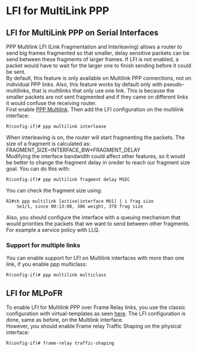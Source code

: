# LFI for MultiLink PPP

## LFI for MultiLink PPP on Serial Interfaces

PPP Multilink LFI (Link Fragmentation and Interleaving) allows a router to send big frames fragmented so that smaller, delay sensitive packets can be send between these fragments of larger frames. If LFI is not enabled, a packet would have to wait for the larger one to finish sending before it could be sent.\
By default, this feature is only available on Multilink PPP connections, not on individual PPP links. Also, this feature works by default only with pseudo-multilinks, that is multilinks that only use one link. This is because the smaller packets are not sent fragmented and if they came on different links it would confuse the receiving router.\
First enable [PPP Multilink](../../layer-2-technologies/layer-2-wan-protocols/ppp/ppp-multilink.md). Then add the LFI configuration on the multilink interface:

```
R(config-if)# ppp multilink interleave
```

When interleaving is on, the router will start fragmenting the packets. The size of a fragment is calculated as: FRAGMENT\_SIZE=INTERFACE\_BW\*FRAGMENT\_DELAY\
Modifying the interface bandwidth could affect other features, so it would be better to change the fragment delay in oreder to reach our fragment size goal. You can do this with:

```
R(config-if)# ppp multilink fragment delay MSEC
```

You can check the fragment size using:

```
R2#sh ppp multilink [active|interface MU1] | i frag size
    Se1/1, since 00:13:08, 386 weight, 378 frag size
```

Also, you should configure the interface with a queuing mechanism that would priorities the packets that we want to send between other fragments. For example a service policy with LLQ.

### Support for multiple links

You can enable support for LFI on Multilink interfaces with more than one link, if you enable ppp multiclass:

```
R(config-if)# ppp multilink multiclass
```

## LFI for MLPoFR

To enable LFI for Multilink PPP over Frame Relay links, you use the classic configuration with virtual-templates as seen [here](https://nyquist.eu/ppp-multilink/). The LFI configuration is done, same as before, on the Multilink interface.\
However, you should enable Frame relay Traffic Shaping on the physical interface:

```
R(config-if)# frame-relay traffic-shaping
```
